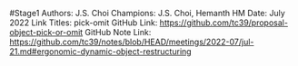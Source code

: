 #Stage1
Authors: J.S. Choi
Champions: J.S. Choi, Hemanth HM
Date: July 2022
Link Titles: pick-omit
GitHub Link: https://github.com/tc39/proposal-object-pick-or-omit
GitHub Note Link: https://github.com/tc39/notes/blob/HEAD/meetings/2022-07/jul-21.md#ergonomic-dynamic-object-restructuring
